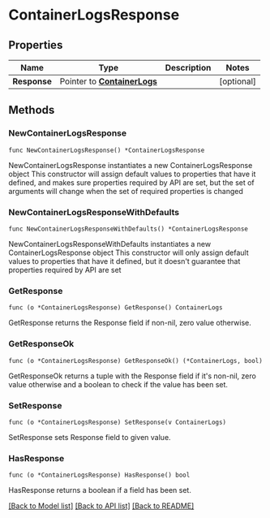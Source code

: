 # ContainerLogsResponse

## Properties

Name | Type | Description | Notes
------------ | ------------- | ------------- | -------------
**Response** | Pointer to [**ContainerLogs**](ContainerLogs.md) |  | [optional] 

## Methods

### NewContainerLogsResponse

`func NewContainerLogsResponse() *ContainerLogsResponse`

NewContainerLogsResponse instantiates a new ContainerLogsResponse object
This constructor will assign default values to properties that have it defined,
and makes sure properties required by API are set, but the set of arguments
will change when the set of required properties is changed

### NewContainerLogsResponseWithDefaults

`func NewContainerLogsResponseWithDefaults() *ContainerLogsResponse`

NewContainerLogsResponseWithDefaults instantiates a new ContainerLogsResponse object
This constructor will only assign default values to properties that have it defined,
but it doesn't guarantee that properties required by API are set

### GetResponse

`func (o *ContainerLogsResponse) GetResponse() ContainerLogs`

GetResponse returns the Response field if non-nil, zero value otherwise.

### GetResponseOk

`func (o *ContainerLogsResponse) GetResponseOk() (*ContainerLogs, bool)`

GetResponseOk returns a tuple with the Response field if it's non-nil, zero value otherwise
and a boolean to check if the value has been set.

### SetResponse

`func (o *ContainerLogsResponse) SetResponse(v ContainerLogs)`

SetResponse sets Response field to given value.

### HasResponse

`func (o *ContainerLogsResponse) HasResponse() bool`

HasResponse returns a boolean if a field has been set.


[[Back to Model list]](../README.md#documentation-for-models) [[Back to API list]](../README.md#documentation-for-api-endpoints) [[Back to README]](../README.md)


